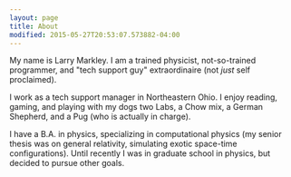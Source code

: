 ```yaml
---
layout: page
title: About
modified: 2015-05-27T20:53:07.573882-04:00
---
```


My name is Larry Markley. I am a trained physicist, not-so-trained programmer, and "tech support guy" extraordinaire (not *just* self proclaimed).

I work as a tech support manager in Northeastern Ohio. I enjoy reading, gaming, and playing with my dogs two Labs, a Chow mix, a German Shepherd, and a Pug (who is actually in charge).

I have a B.A. in physics, specializing in computational physics (my senior thesis was on general relativity, simulating exotic space-time configurations). Until recently I was in graduate school in physics, but decided to pursue other goals. 